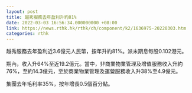 ```yaml
---
layout: post
title: 越秀服務去年盈利升約81%
date: 2022-03-03 16:56:34.000000000 +08:00
link: https://news.rthk.hk/rthk/ch/component/k2/1636975-20220303.htm
categories: rthk
---
```


越秀服務去年盈利近3.6億元人民幣，按年升約81%。派末期息每股0.102港元。

期內，收入升64%至近19.2億元。當中，非商業物業管理及增值服務收入升約76%，至約14.3億元，至於商業物業管理及運營服務收入升38%至4.9億元。

集團去年毛利率35%，按年增長0.5個百分點。
